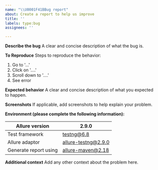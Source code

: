 ```yaml
---
name: "\\U0001F41BBug report"
about: Create a report to help us improve
title: ''
labels: type:bug
assignees: ''

---
```


**Describe the bug**
A clear and concise description of what the bug is.

**To Reproduce**
Steps to reproduce the behavior:
1. Go to '...'
2. Click on '....'
3. Scroll down to '....'
4. See error

**Expected behavior**
A clear and concise description of what you expected to happen.

**Screenshots**
If applicable, add screenshots to help explain your problem.

**Environment (please complete the following information):**

| Allure version | 2.9.0 |
| --- | --- |
| Test framework | testng@6.8 |
| Allure adaptor | allure-testng@2.9.0 |
| Generate report using | allure-maven@2.18 |

**Additional context**
Add any other context about the problem here.
